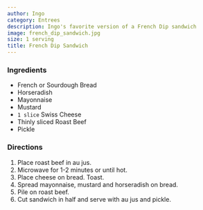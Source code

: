 ```yaml
---
author: Ingo
category: Entrees
description: Ingo's favorite version of a French Dip sandwich
image: french_dip_sandwich.jpg
size: 1 serving
title: French Dip Sandwich
---
```


### Ingredients

* French or Sourdough Bread
* Horseradish
* Mayonnaise
* Mustard
* `1 slice` Swiss Cheese
* Thinly sliced Roast Beef
* Pickle

### Directions

1. Place roast beef in au jus. 
2. Microwave for 1-2 minutes or until hot. 
3. Place cheese on bread. Toast. 
4. Spread mayonnaise, mustard and horseradish on bread. 
5. Pile on roast beef. 
6. Cut sandwich in half and serve with au jus and pickle.